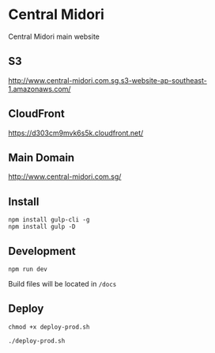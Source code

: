 # Central Midori
Central Midori main website

## S3
http://www.central-midori.com.sg.s3-website-ap-southeast-1.amazonaws.com/

## CloudFront
https://d303cm9mvk6s5k.cloudfront.net/

## Main Domain
http://www.central-midori.com.sg/

## Install
```
npm install gulp-cli -g
npm install gulp -D
```

## Development
```
npm run dev
```
Build files will be located in `/docs`

## Deploy
```
chmod +x deploy-prod.sh

./deploy-prod.sh
```
